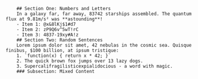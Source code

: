 
        ## Section One: Numbers and Letters
        In a galaxy far, far away, 83742 starships assembled. The quantum flux at 9.81m/s² was **astounding**!
        - Item 1: @x&8lKj$1#d7
        - Item 2: zP9Q6v^5wT!rC
        - Item 3: 4837-19xy#A!z
        ## Section Two: Random Sentences
        Lorem ipsum dolor sit amet, 42 nebulas in the cosmic sea. Quisque finibus, $100 billion, at ipsum tristique:
        1. `function(x) { return x * 42; }`
        2. The quick brown fox jumps over 13 lazy dogs.
        3. Supercalifragilisticexpialidocious - a word with magic.
        ### Subsection: Mixed Content
    